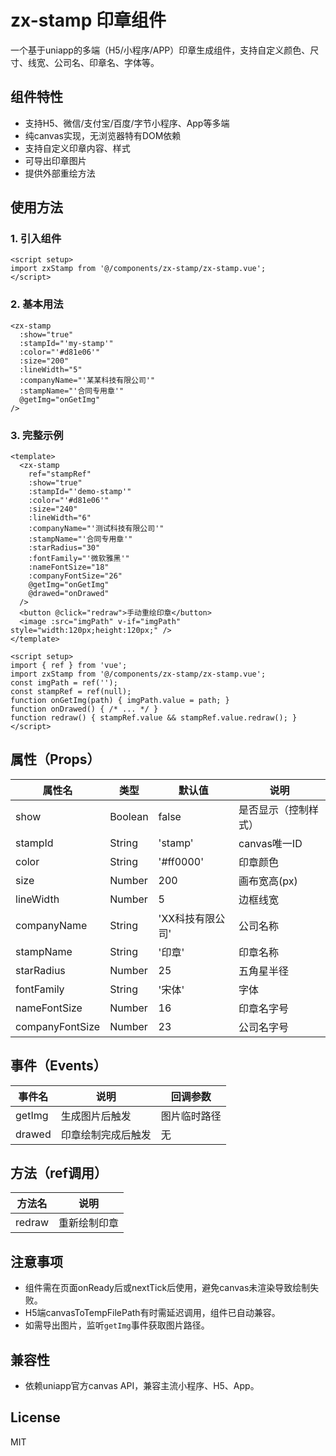 # zx-stamp 印章组件

一个基于uniapp的多端（H5/小程序/APP）印章生成组件，支持自定义颜色、尺寸、线宽、公司名、印章名、字体等。

## 组件特性
- 支持H5、微信/支付宝/百度/字节小程序、App等多端
- 纯canvas实现，无浏览器特有DOM依赖
- 支持自定义印章内容、样式
- 可导出印章图片
- 提供外部重绘方法

## 使用方法

### 1. 引入组件
```vue
<script setup>
import zxStamp from '@/components/zx-stamp/zx-stamp.vue';
</script>
```

### 2. 基本用法
```vue
<zx-stamp
  :show="true"
  :stampId="'my-stamp'"
  :color="'#d81e06'"
  :size="200"
  :lineWidth="5"
  :companyName="'某某科技有限公司'"
  :stampName="'合同专用章'"
  @getImg="onGetImg"
/>
```

### 3. 完整示例
```vue
<template>
  <zx-stamp
    ref="stampRef"
    :show="true"
    :stampId="'demo-stamp'"
    :color="'#d81e06'"
    :size="240"
    :lineWidth="6"
    :companyName="'测试科技有限公司'"
    :stampName="'合同专用章'"
    :starRadius="30"
    :fontFamily="'微软雅黑'"
    :nameFontSize="18"
    :companyFontSize="26"
    @getImg="onGetImg"
    @drawed="onDrawed"
  />
  <button @click="redraw">手动重绘印章</button>
  <image :src="imgPath" v-if="imgPath" style="width:120px;height:120px;" />
</template>

<script setup>
import { ref } from 'vue';
import zxStamp from '@/components/zx-stamp/zx-stamp.vue';
const imgPath = ref('');
const stampRef = ref(null);
function onGetImg(path) { imgPath.value = path; }
function onDrawed() { /* ... */ }
function redraw() { stampRef.value && stampRef.value.redraw(); }
</script>
```

## 属性（Props）
| 属性名           | 类型    | 默认值           | 说明                 |
|------------------|---------|------------------|----------------------|
| show             | Boolean | false            | 是否显示（控制样式） |
| stampId          | String  | 'stamp'          | canvas唯一ID         |
| color            | String  | '#ff0000'        | 印章颜色             |
| size             | Number  | 200              | 画布宽高(px)         |
| lineWidth        | Number  | 5                | 边框线宽             |
| companyName      | String  | 'XX科技有限公司' | 公司名称             |
| stampName        | String  | '印章'           | 印章名称             |
| starRadius       | Number  | 25               | 五角星半径           |
| fontFamily       | String  | '宋体'           | 字体                 |
| nameFontSize     | Number  | 16               | 印章名字号           |
| companyFontSize  | Number  | 23               | 公司名字号           |

## 事件（Events）
| 事件名   | 说明                       | 回调参数           |
|----------|----------------------------|--------------------|
| getImg   | 生成图片后触发             | 图片临时路径       |
| drawed   | 印章绘制完成后触发         | 无                 |

## 方法（ref调用）
| 方法名   | 说明           |
|----------|----------------|
| redraw   | 重新绘制印章   |

## 注意事项
- 组件需在页面onReady后或nextTick后使用，避免canvas未渲染导致绘制失败。
- H5端canvasToTempFilePath有时需延迟调用，组件已自动兼容。
- 如需导出图片，监听`getImg`事件获取图片路径。

## 兼容性
- 依赖uniapp官方canvas API，兼容主流小程序、H5、App。

## License
MIT
